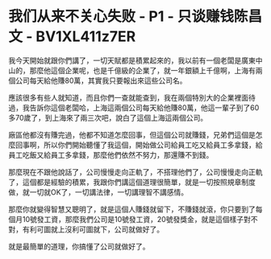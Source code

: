 # 我们从来不关心失败 - P1 - 只谈赚钱陈昌文 - BV1XL411z7ER

我今天開始就跟你們講了，一切天賦都是積累起來的，我以前有一個老闆是廣東中山的，那麼他這個企業呢，也是千億級的企業了，就一年銀額上千億啊，上海有兩個公司每天給他賺80萬，其實我只要報出來這些公司名。

應該很多有些人就知道，而且你們一查就能查到，我在兩個特別大的企業裡面待過，我告訴你這個老闆哈，上海這兩個公司每天給他賺80萬，他這一輩子到了60多70歲了，到上海來了兩三次吧，說白了這個上海這兩個公司。

廠區他都沒有賺完過，他都不知道怎麼回事，但這個公司就賺錢，兄弟們這個是怎麼回事啊，所以你們開始聽懂了我這個，開始做公司給員工吃又給員工多拿錢，給員工吃飯又給員工多拿錢，那麼他們依然不努力，那還賺不到錢。

那麼現在不跟他說話了，公司慢慢走向正軌了，不搭理他們了，公司慢慢走向正軌了，這個都是經驗的積累，我跟你們講這個道理很簡單，就是一切按照規章制度做，就一切就OK了，一切講法律，一切講理智不講感情。

那麼你就變得智慧又聰明了，就是這個人賺錢就留下，不賺錢就滾，你只要到了每個月10號發工資，那麼我們公司是10號發工資，20號發獎金，就是這個樣子對不對，有利可圖就上沒利可圖就下，公司就做好了。

就是最簡單的道理，你搞懂了公司就做好了。